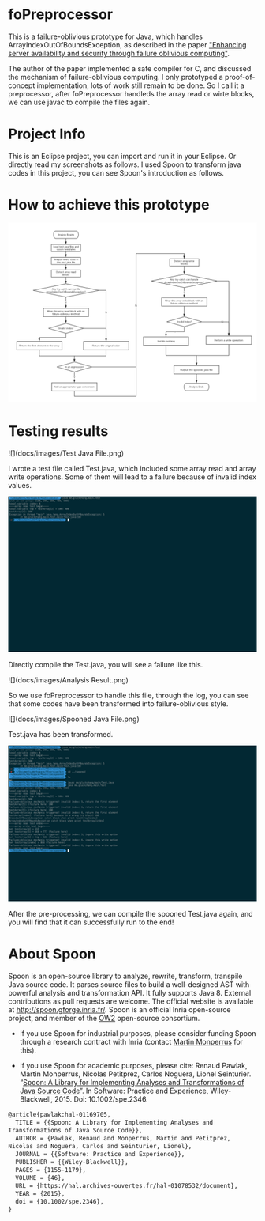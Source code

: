 # foPreprocessor
This is a failure-oblivious prototype for Java, which handles ArrayIndexOutOfBoundsException, as described in the paper ["Enhancing server availability and security through failure oblivious computing"](https://www.google.com.hk/url?sa=t&rct=j&q=&esrc=s&source=web&cd=1&cad=rja&uact=8&ved=0ahUKEwiqmrzD_PvVAhUEf7wKHQK0CgMQFggkMAA&url=%68%74%74%70%73%3a%2f%2f%70%65%6f%70%6c%65%2e%63%73%61%69%6c%2e%6d%69%74%2e%65%64%75%2f%72%69%6e%61%72%64%2f%70%61%70%65%72%2f%6f%73%64%69%30%34%2e%70%64%66&usg=AFQjCNHb63_6oMCpTUpRghm_6ZWWTg7pYQ).

The author of the paper implemented a safe compiler for C, and discussed the mechanism of failure-oblivious computing. I only prototyped a proof-of-concept implementation, lots of work still remain to be done. So I call it a preprocessor, after foPreprocessor handleds the array read or wirte blocks, we can use javac to compile the files again.

# Project Info
This is an Eclipse project, you can import and run it in your Eclipse. Or directly read my screenshots as follows. I used Spoon to transform java codes in this project, you can see Spoon's introduction as follows.

# How to achieve this prototype

![](docs/images/FoPreprocessor.png)

# Testing results

![](docs/images/Test Java File.png)

I wrote a test file called Test.java, which included some array read and array write operations. Some of them will lead to a failure because of invalid index values.

![](docs/images/before.png)

Directly compile the Test.java, you will see a failure like this.

![](docs/images/Analysis Result.png)

So we use foPreprocessor to handle this file, through the log, you can see that some codes have been transformed into failure-oblivious style.

![](docs/images/Spooned Java File.png)

Test.java has been transformed.

![](docs/images/After.png)

After the pre-processing, we can compile the spooned Test.java again, and you will find that it can successfully run to the end!

# About Spoon

Spoon is an open-source library to analyze, rewrite, transform, transpile Java source code. It parses source files to build a well-designed AST with powerful analysis and transformation API. It fully supports Java 8.
External contributions as pull requests are welcome.
The official website is available at <http://spoon.gforge.inria.fr/>.
Spoon is an official Inria open-source project, and member of the [OW2](https://www.ow2.org/) open-source consortium.

- If you use Spoon for industrial purposes, please consider funding Spoon through a research contract with Inria (contact [Martin Monperrus](http://monperrus.net/martin/) for this).

- If you use Spoon for academic purposes, please cite: Renaud Pawlak, Martin Monperrus, Nicolas Petitprez, Carlos Noguera, Lionel Seinturier. “[Spoon: A Library for Implementing Analyses and Transformations of Java Source Code](https://hal.archives-ouvertes.fr/hal-01078532/document)”. In Software: Practice and Experience, Wiley-Blackwell, 2015. Doi: 10.1002/spe.2346.

```
@article{pawlak:hal-01169705,
  TITLE = {{Spoon: A Library for Implementing Analyses and Transformations of Java Source Code}},
  AUTHOR = {Pawlak, Renaud and Monperrus, Martin and Petitprez, Nicolas and Noguera, Carlos and Seinturier, Lionel},
  JOURNAL = {{Software: Practice and Experience}},
  PUBLISHER = {{Wiley-Blackwell}},
  PAGES = {1155-1179},
  VOLUME = {46},
  URL = {https://hal.archives-ouvertes.fr/hal-01078532/document},
  YEAR = {2015},
  doi = {10.1002/spe.2346},
}
